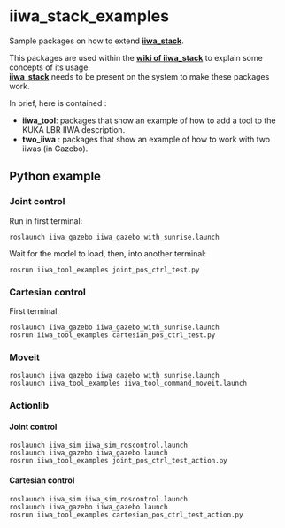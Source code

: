 # iiwa_stack_examples
Sample packages on how to extend [**iiwa_stack**](https://github.com/SalvoVirga/iiwa_stack).

This packages are used within the [**wiki of iiwa_stack**](https://github.com/SalvoVirga/iiwa_stack/wiki) to explain some concepts of its usage.     
[**iiwa_stack**](https://github.com/SalvoVirga/iiwa_stack) needs to be present on the system to make these packages work.

In brief, here is contained :
- **iiwa_tool**: packages that show an example of how to add a tool to the KUKA LBR IIWA description.
- **two_iiwa** : packages that show an example of how to work with two iiwas (in Gazebo).

## Python example

### Joint control

Run in first terminal:
```
roslaunch iiwa_gazebo iiwa_gazebo_with_sunrise.launch
```

Wait for the model to load, then, into another terminal:
```
rosrun iiwa_tool_examples joint_pos_ctrl_test.py
```
### Cartesian control
First terminal:
```
roslaunch iiwa_gazebo iiwa_gazebo_with_sunrise.launch
rosrun iiwa_tool_examples cartesian_pos_ctrl_test.py
```

### Moveit
```
roslaunch iiwa_gazebo iiwa_gazebo_with_sunrise.launch
roslaunch iiwa_tool_examples iiwa_tool_command_moveit.launch
```

### Actionlib

#### Joint control
```
roslaunch iiwa_sim iiwa_sim_roscontrol.launch
roslaunch iiwa_gazebo iiwa_gazebo.launch
rosrun iiwa_tool_examples joint_pos_ctrl_test_action.py
```

#### Cartesian control
```
roslaunch iiwa_sim iiwa_sim_roscontrol.launch
roslaunch iiwa_gazebo iiwa_gazebo.launch
rosrun iiwa_tool_examples cartesian_pos_ctrl_test_action.py
```
